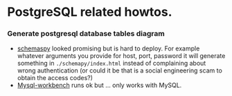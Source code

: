 # PostgreSQL related howtos.

### Generate postgresql database tables diagram
 - [schemaspy](https://stackoverflow.com/questions/3223770/tools-to-generate-database-tables-diagram-with-postgresql) looked promising but is hard to deploy. For example whatever arguments you provide for host, port, password it will generate something in `./schemapy/index.html` instead of complaining about wrong authentication (or could it be that is a social engineering scam to obtain the access codes?)
 - [Mysql-workbench](https://en.wikipedia.org/wiki/MySQL_Workbench) runs ok but ... only works with MySQL.

